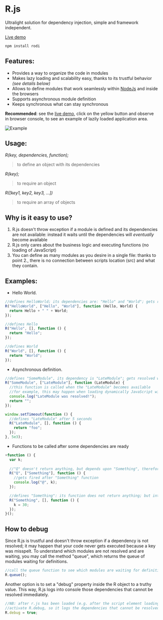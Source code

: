 # R.js
Ultralight solution for dependency injection, simple and framework independent.

[Live demo](https://robertoprevato.github.io/demos/rjs/index.html)

```bash
npm install rodi
```

## Features:
- Provides a way to organize the code in modules
- Makes lazy loading and scalability easy, thanks to its trustful behavior _(see details below)_
- Allows to define modules that work seamlessly within [NodeJs](https://nodejs.org/) and inside the browsers
- Supports asynchronous module definition
- Keeps synchronous what can stay synchronous

**Recommended**: see the [live demo](https://robertoprevato.github.io/demos/rjs/index.html), click on the yellow button and observe in browser console, to see an example of lazily loaded application area. 

![Example](https://robertoprevato.github.io/demos/rjs/images/browser-console-network.png)

## Usage:
_R(key, dependencies, function);_
> to define an object with its dependencies

_R(key);_
> to require an object

_R([key1, key2, key3, ...])_
> to require an array of objects

## Why is it easy to use?
1. R.js doesn't throw exception if a module is defined and its dependencies are not available: instead it waits until the dependencies will _eventually_ become available
2. R.js only cares about the business logic and executing functions (no loading of JavaScript)
3. You can define as many modules as you desire in a single file: thanks to point 2., there is no connection between scripts location (src) and what they contain.

## Examples:
- Hello World.
```javascript
//defines HelloWorld; its dependencies are: "Hello" and "World"; gets resolved when both "Hello" and "World" becomes defined.
R("HelloWorld", ["Hello", "World"], function (Hello, World) {
  return Hello + " " + World;
});

//defines Hello
R("Hello", [], function () {
  return "Hello";
});

//defines World
R("World", [], function () {
  return "World";
});
```

- Asynchronous definition.
```javascript
//defines "SomeModule", its dependency is "LateModule"; gets resolved when "LateModule" becomes defined
R("SomeModule", ["LateModule"], function (LateModule) {
  //this function is called when the "LateModule" becomes available
  //for example, this may happen when loading dynamically JavaScript with an AJAX call
  console.log("LateModule was resolved!");
  return "";
});

window.setTimeout(function () {
  //defines "LateModule" after 5 seconds
  R("LateModule", [], function () {  
    return "foo";
  });
}, 5e3);
```
- Functions to be called after some dependencies are ready
```javascript
+function () {
  var k;
  
  //"Q" doesn't return anything, but depends upon "Something", therefore its function is called after "Something" function.
  R("Q", ["Something"], function () {
    //gets fired after "Something" function
    console.log("@", k);
  });

  //defines "Something": its function does not return anything; but interacts with external variable "k"
  R("Something", [], function () {
    k = 30;
  });
}();
```

## How to debug
Since R.js is trustful and doesn't throw exception if a dependency is not resolved; it may happen that your code never gets executed because a key was misspelt. To understand which modules are not resolved and are waiting, you may call the method "queue", which returns the queue of modules waiting for definitions.
```js
//call the queue function to see which modules are waiting for definitions of other modules
R.queue();
```
Another option is to set a "debug" property inside the R object to a truthy value. This way, R.js logs into console those dependencies that cannot be resolved immediately.
```js
//NB: after r.js has been loaded (e.g. after the script element loading r.js)
//activate R.debug, so it logs the dependencies that cannot be resolved immediately
R.debug = true;
```
